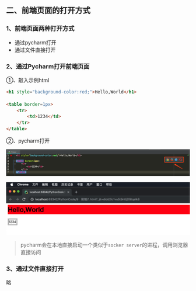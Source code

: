 ## 二、前端页面的打开方式

### 1、前端页面两种打开方式

- 通过pycharm打开
- 通过文件直接打开

### 2、通过Pycharm打开前端页面

①、敲入示例html

```html
<h1 style="background-color:red;">Hello,World</h1>

<table border=1px>
    <tr>
        <td>1234</td>
    </tr>
</table>
```

②、pycharm打开

![images](./images/1.png)

![images](./images/2.png)

> pycharm会在本地直接启动一个类似于`socker server`的进程，调用浏览器直接访问

### 3、通过文件直接打开

略 
